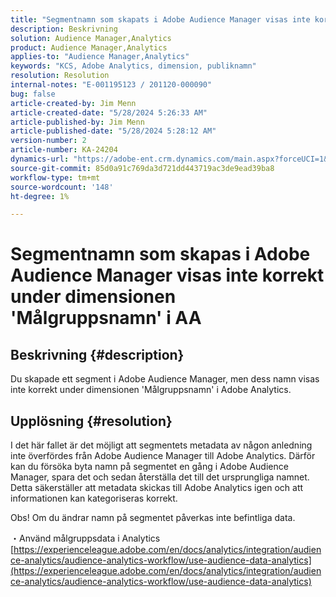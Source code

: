 ```yaml
---
title: "Segmentnamn som skapats i Adobe Audience Manager visas inte korrekt under dimensionen 'Målgruppsnamn' i AA"
description: Beskrivning
solution: Audience Manager,Analytics
product: Audience Manager,Analytics
applies-to: "Audience Manager,Analytics"
keywords: "KCS, Adobe Analytics, dimension, publiknamn"
resolution: Resolution
internal-notes: "E-001195123 / 201120-000090"
bug: false
article-created-by: Jim Menn
article-created-date: "5/28/2024 5:26:33 AM"
article-published-by: Jim Menn
article-published-date: "5/28/2024 5:28:12 AM"
version-number: 2
article-number: KA-24204
dynamics-url: "https://adobe-ent.crm.dynamics.com/main.aspx?forceUCI=1&pagetype=entityrecord&etn=knowledgearticle&id=fe95c5d6-b21c-ef11-840b-6045bd006268"
source-git-commit: 85d0a91c769da3d721dd443719ac3de9ead39ba8
workflow-type: tm+mt
source-wordcount: '148'
ht-degree: 1%

---
```


# Segmentnamn som skapas i Adobe Audience Manager visas inte korrekt under dimensionen &#39;Målgruppsnamn&#39; i AA

## Beskrivning {#description}

Du skapade ett segment i Adobe Audience Manager, men dess namn visas inte korrekt under dimensionen &#39;Målgruppsnamn&#39; i Adobe Analytics.

## Upplösning {#resolution}


I det här fallet är det möjligt att segmentets metadata av någon anledning inte överfördes från Adobe Audience Manager till Adobe Analytics. Därför kan du försöka byta namn på segmentet en gång i Adobe Audience Manager, spara det och sedan återställa det till det ursprungliga namnet. Detta säkerställer att metadata skickas till Adobe Analytics igen och att informationen kan kategoriseras korrekt.

Obs! Om du ändrar namn på segmentet påverkas inte befintliga data.

・Använd målgruppsdata i Analytics
[https://experienceleague.adobe.com/en/docs/analytics/integration/audience-analytics/audience-analytics-workflow/use-audience-data-analytics](https://experienceleague.adobe.com/en/docs/analytics/integration/audience-analytics/audience-analytics-workflow/use-audience-data-analytics)
